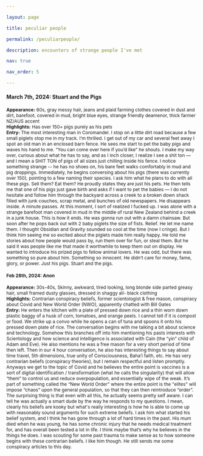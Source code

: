 ```yaml
---

layout: page

title: peculiar people

permalink: /peculiarpeople/

description: encounters of strange people I've met

nav: true

nav_order: 5

---
```


[//]: # ()
[//]: # (<h4>March 15th, 2024: Lake Tekapo Quacker</h4>)

[//]: # (<div style="font-size: 12px;">)

[//]: # (<b>Appearance:</b> Could not really tell in the dark but prob 50-60s man or woman<br>)

[//]: # (<b>Highlights:</b> Quacked and snored all night<br>)

[//]: # (<b>Entry:</b> I'm staying in a hostel for a night in Lake Tekapo and placed in a room with 3 other beds. )

[//]: # (In the top bunk next to mine, someone begins snoring incredibly loud in some of the most creative ways -- )

[//]: # (whistling, grunting, whimpering, moaning, sighing, etc. This continues for some time as I toss and turn.)

[//]: # (Finally, the symphony silences. I'm exhausted by this point, and can finally get comfy. A few minutes later, )

[//]: # (I hear QUACKING. This person is literally QUACKING. At a steady pace of about 15 quacks per minute.)

[//]: # (At this point I'm not even pissed, I'm downright amused. I'm not sure if it was the lack of sleep but )

[//]: # (I uncontrollably burst out laughing &#40;trying to be as silent as possible to respect my bunk mates of course&#41;. )

[//]: # (So this person continues quacking on for a few hours, but then something more strange happens.)

[//]: # (They get up in the middle of the night &#40;probably to use the restroom&#41;, and remarkably, the quacking does not stop.)

[//]: # (They continue quacking on as they head out the door. When they get back, the quacking stops. Then a few hours later, it begins again.)

[//]: # (I am just so confused. I make a vow to myself, that in the morning I will muster up the courage to directly ask them what that was, just out of curiosity.)

[//]: # (But morning comes and I miss my opportunity. The quacking man/woman/duck remains a mystery.)


<h4>March 7th, 2024: Stuart and the Pigs</h4>
<div style="font-size: 12px;">
<b>Appearance:</b> 60s, gray messy hair, jeans and plaid farming clothes covered in dust and dirt, barefoot, covered in mud, bright blue eyes, strange friendly deamenor, thick farmer NZ/AUS accent<br>
<b>Highlights:</b> Has over 150+ pigs purely as his pets<br>
<b>Entry:</b> The most interesting man in Coromandel. I stop on a little dirt road because a few small piglets stop me in my track. I’m thrilled. I get out of my car and several feet away I spot an old man in an enclosed barn fence. He sees me start to pet the baby pigs and waves his hand to me. “You can come over here if you’d like” he shouts. I make my way over, curious about what he has to say, and as I inch closer, I realize I see a shit ton — and I mean a SHIT TON of pigs of all sizes just chilling inside his fence. I notice something strange -- he has no shoes on, his bare feet walks comfortably in mud and pig droppings. Immediately, he begins conversing about his pigs (there was currently over 150), pointing to a few naming their species. I ask him what he plans to do with all these pigs. Sell them? Eat them? He proudly states they are just his pets. He then tells me that one of his pigs just gave birth and asks if I want to pet the babies — I do not hesitate and follow him through the backyard across a creek to a broken down shack filled with junk couches, scrap metal, and bunches of old newspapers. He disappears inside. A minute passes. At this moment, I sort of realized I fucked up. I was alone with a strange barefoot man covered in mud in the middle of rural New Zealand behind a creek in a junk house. This is how it ends. He was gonna run out with a damn chainsaw. But soon after he pops back out with 2 baby piglets the size of fists. Relief. He let me name them. I thought Obsidian and Gravity sounded so cool at the time (now I cringe). But I think him seeing me so excited about the piglets made him really happy. He told me stories about how people would pass by, run them over for fun, or steal them. But he said it was people like me that made it worthwhile to keep them out on display. He wanted to introduce his prized pigs to fellow animal lovers. He was odd, but there was something so pure about him. Something so innocent. He didn’t care for money, fame, glory, or power. Just his pigs. Stuart and the pigs. 


<h4>Feb 28th, 2024: Anon</h4>
<div style="font-size: 12px;">
<b>Appearance:</b> 30s-40s, Skinny, awkward, tired looking, long blonde side parted greasy hair, small framed dusty glasses, dressed in shaggy all- black clothing<br>
<b>Highlights:</b> Contrarian conspiracy beliefs, former scientologist & free mason, conspiracy about Covid and New World Order (NWO), apparently chatted with Bill Gates<br>
<b>Entry:</b> He enters the kitchen with a plate of pressed down rice and
a thin worn down plastic baggy of a husk of corn, tomatoes, and orange peels. I cannot 
tell if it is compost or food. We strike up a convo while he opens a can of tuna and spoons 
it onto his pressed down plate of rice. The conversation begins with me talking a bit about science and technology. 
Somehow this branches off into him mentioning his pasts interests with Scientology 
and how science and intelligence is associated with Cain (the “yin” child of Adam and Eve). He 
also mentions he was a free mason for a very short period of time then left. Then in our 4 hour conversation, he also has interesting things to say about 
time travel, 5th dimensions, true unity of Consciousness, Baha’i faith, etc. He has very contrarian beliefs (conspiracy theories), but I remain respectful and listen promptly. Anyways we get to the 
topic of Covid and he believes the entire point is vaccines is a sort of digital identification / transformation (what he calls the singularity) that 
will allow “them” to control us and reduce overpopulation, and essentially wipe of the weak. It’s 
part of something called the “New World Order” where the entire point is the "elites" will impose “chaos” upon the general population, 
so that they can then reintroduce “order”. The surprising thing is that even with all this, he actually seems pretty self aware. I can tell he was actually a smart dude by the way he responds to my questions. I mean, clearly his beliefs are kooky but what's really interesting is how he is able to come up with reasonably sound arguments 
for such extreme beliefs. I ask him what started his belief system, and I think he has gone through a lot of hard times in the past. 
His mum died when he was young, he has some chronic injury that he needs medical treatment for, and has overall been tested a lot in life. 
I think maybe that’s why he believes in the things he does. I was scouting for some past trauma to make sense as to 
how someone begins with these contrarian beliefs. I like him though. He still sends me some conspiracy articles to this day.


